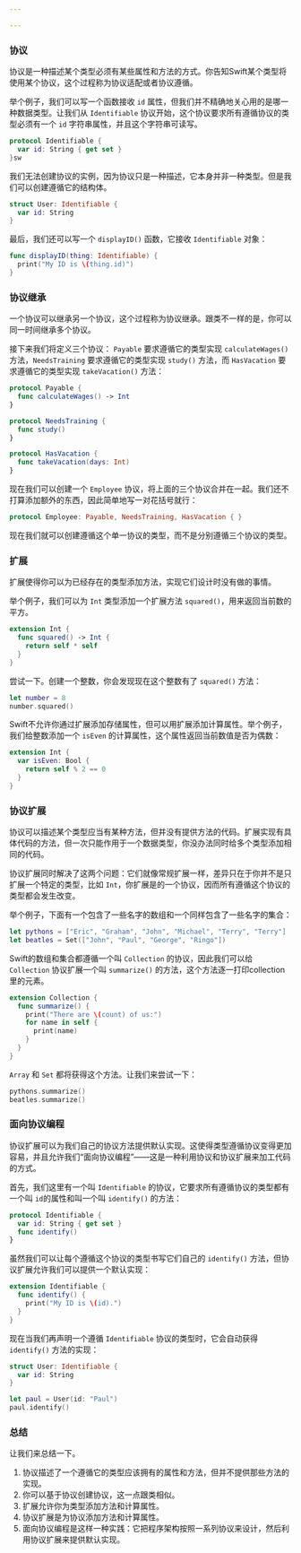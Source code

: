```yaml
---

---
```












### 协议

协议是一种描述某个类型必须有某些属性和方法的方式。你告知Swift某个类型将使用某个协议，这个过程称为协议适配或者协议遵循。

举个例子，我们可以写一个函数接收 `id` 属性，但我们并不精确地关心用的是哪一种数据类型。让我们从 `Identifiable` 协议开始，这个协议要求所有遵循协议的类型必须有一个 `id` 字符串属性，并且这个字符串可读写。

```swift
protocol Identifiable {
  var id: String { get set }
}sw
```

我们无法创建协议的实例，因为协议只是一种描述，它本身并非一种类型。但是我们可以创建遵循它的结构体。

```swift
struct User: Identifiable {
  var id: String
}
```

最后，我们还可以写一个 `displayID()` 函数，它接收 `Identifiable` 对象：

```swift
func displayID(thing: Identifiable) {
  print("My ID is \(thing.id)")
}
```

### 协议继承

一个协议可以继承另一个协议，这个过程称为协议继承。跟类不一样的是，你可以同一时间继承多个协议。

接下来我们将定义三个协议： `Payable` 要求遵循它的类型实现 `calculateWages()` 方法，`NeedsTraining` 要求遵循它的类型实现 `study()` 方法，而 `HasVacation` 要求遵循它的类型实现 `takeVacation()` 方法：

```swift
protocol Payable {
  func calculateWages() -> Int
}

protocol NeedsTraining {
  func study()
}

protocol HasVacation {
  func takeVacation(days: Int)
}
```

现在我们可以创建一个 `Employee` 协议，将上面的三个协议合并在一起。我们还不打算添加额外的东西，因此简单地写一对花括号就行：

```swift
protocol Employee: Payable, NeedsTraining, HasVacation { }
```

现在我们就可以创建遵循这个单一协议的类型，而不是分别遵循三个协议的类型。

### 扩展

扩展使得你可以为已经存在的类型添加方法，实现它们设计时没有做的事情。

举个例子，我们可以为 `Int` 类型添加一个扩展方法 `squared()`，用来返回当前数的平方。

```swift
extension Int {
  func squared() -> Int {
    return self * self
  }
}
```

尝试一下。创建一个整数，你会发现现在这个整数有了 `squared()` 方法：

```swift
let number = 8
number.squared()
```

Swift不允许你通过扩展添加存储属性，但可以用扩展添加计算属性。举个例子，我们给整数添加一个 `isEven` 的计算属性，这个属性返回当前数值是否为偶数：

```swift
extension Int {
  var isEven: Bool {
    return self % 2 == 0
  }
}
```

### 协议扩展

协议可以描述某个类型应当有某种方法，但并没有提供方法的代码。扩展实现有具体代码的方法，但一次只能作用于一个数据类型，你没办法同时给多个类型添加相同的代码。

协议扩展同时解决了这两个问题：它们就像常规扩展一样，差异只在于你并不是只扩展一个特定的类型，比如 `Int`，你扩展是的一个协议，因而所有遵循这个协议的类型都会发生改变。

举个例子，下面有一个包含了一些名字的数组和一个同样包含了一些名字的集合：

```swift
let pythons = ["Eric", "Graham", "John", "Michael", "Terry", "Terry"]
let beatles = Set(["John", "Paul", "George", "Ringo"])
```

Swift的数组和集合都遵循一个叫 `Collection` 的协议，因此我们可以给 `Collection` 协议扩展一个叫 `summarize()` 的方法，这个方法逐一打印collection里的元素。

```swift
extension Collection {
  func summarize() {
    print("There are \(count) of us:")
    for name in self {
      print(name)
    }
  }
}
```

`Array` 和 `Set` 都将获得这个方法。让我们来尝试一下：

```swift
pythons.summarize()
beatles.summarize()
```

### 面向协议编程

协议扩展可以为我们自己的协议方法提供默认实现。这使得类型遵循协议变得更加容易，并且允许我们“面向协议编程”——这是一种利用协议和协议扩展来加工代码的方式。

首先，我们这里有一个叫 `Identifiable` 的协议，它要求所有遵循协议的类型都有一个叫 `id`的属性和叫一个叫 `identify()` 的方法：

```swift
protocol Identifiable {
  var id: String { get set }
  func identify()
}
```

虽然我们可以让每个遵循这个协议的类型书写它们自己的 `identify()` 方法，但协议扩展允许我们可以提供一个默认实现：

```swift
extension Identifiable {
  func identify() {
    print("My ID is \(id).")
  }
}
```

现在当我们再声明一个遵循 `Identifiable` 协议的类型时，它会自动获得 `identify()` 方法的实现：

```swift
struct User: Identifiable {
  var id: String
}

let paul = User(id: "Paul")
paul.identify()
```

### 总结

让我们来总结一下。

1. 协议描述了一个遵循它的类型应该拥有的属性和方法，但并不提供那些方法的实现。
2. 你可以基于协议创建协议，这一点跟类相似。
3. 扩展允许你为类型添加方法和计算属性。
4. 协议扩展是为协议添加方法和计算属性。
5. 面向协议编程是这样一种实践：它把程序架构按照一系列协议来设计，然后利用协议扩展来提供默认实现。